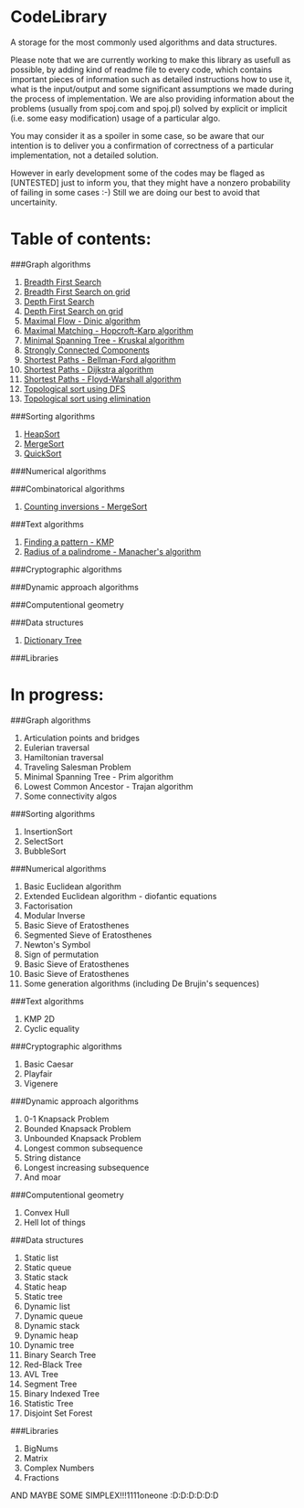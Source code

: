 CodeLibrary
===========

A storage for the most commonly used algorithms and data structures. 

Please note that we are currently working to make this library as usefull as possible, by
adding kind of readme file to every code, which contains important pieces of information
such as detailed instructions how to use it, what is the input/output and some significant assumptions we made
during the process of implementation. We are also providing information about the problems (usually from spoj.com and spoj.pl) 
solved by explicit or implicit (i.e. some easy modification) usage of a particular algo. 

You may consider it as a spoiler in some case, so be aware that our intention is to deliver you a confirmation of correctness of a particular implementation, not a detailed solution.

However in early development some of the codes may be flaged as [UNTESTED] just to inform you, that they might have a nonzero probability of failing in some cases :-) Still we are doing our best to avoid that uncertainity.  

Table of contents:
===========

###Graph algorithms
<ol>
<li><a href=https://github.com/kkapitan/CodeLibrary/tree/master/Graph%20algorithms/Breadth%20First%20Search>Breadth First Search</a></li>

<li><a href=https://github.com/kkapitan/CodeLibrary/tree/master/Graph%20algorithms/Breadth%20First%20Search%20on%20grid>Breadth First Search on grid</a></li>

<li><a href=https://github.com/kkapitan/CodeLibrary/tree/master/Graph%20algorithms/Depth%20First%20Search>Depth First Search</a></li>
<li><a href=https://github.com/kkapitan/CodeLibrary/tree/master/Graph%20algorithms/Depth%20First%20Search%20on%20grid>Depth First Search on grid</a></li>

<li><a href=https://github.com/kkapitan/CodeLibrary/tree/master/Graph%20algorithms/Maximal%20Flow%20-%20Dinic>Maximal Flow - Dinic algorithm</a></li>

<li><a href=https://github.com/kkapitan/CodeLibrary/tree/master/Graph%20algorithms/Maximal%20Matching%20-%20Hopcroft-Karp>Maximal Matching - Hopcroft-Karp algorithm</a></li>

<li><a href=https://github.com/kkapitan/CodeLibrary/tree/master/Graph%20algorithms/Minimal%20Spanning%20Tree%20-%20Kruskal>Minimal Spanning Tree - Kruskal algorithm</a></li>

<li><a href=https://github.com/kkapitan/CodeLibrary/tree/master/Graph%20algorithms/Strongly%20Connected%20Components>Strongly Connected Components</a></li>

<li><a href=https://github.com/kkapitan/CodeLibrary/tree/master/Graph%20algorithms/Shortest%20Paths%20-%20Bellman-Ford>Shortest Paths - Bellman-Ford algorithm</a></li>
<li><a href=https://github.com/kkapitan/CodeLibrary/tree/master/Graph%20algorithms/Shortest%20Paths%20-%20Dijkstra>Shortest Paths - Dijkstra algorithm</a></li>
<li><a href=https://github.com/kkapitan/CodeLibrary/tree/master/Graph%20algorithms/Shortest%20Paths%20-%20Floyd%20Warshall>Shortest Paths - Floyd-Warshall algorithm</a></li>

<li><a href=https://github.com/kkapitan/CodeLibrary/tree/master/Graph%20algorithms/Topological%20Sort%20-%20DFS>Topological sort using DFS</a></li>
<li><a href=https://github.com/kkapitan/CodeLibrary/tree/master/Graph%20algorithms/Topological%20Sort%20-%20Elimination>Topological sort using elimination</a></li>
</ol>

###Sorting algorithms

<ol>
<li><a href="https://github.com/kkapitan/CodeLibrary/tree/master/Sorting%20algorithms/HeapSort">HeapSort</a></li>
<li><a href="https://github.com/kkapitan/CodeLibrary/tree/master/Sorting%20algorithms/MergeSort">MergeSort</a></li>
<li><a href="https://github.com/kkapitan/CodeLibrary/tree/master/Sorting%20algorithms/QuickSort">QuickSort</a></li>
</ol>

###Numerical algorithms

###Combinatorical algorithms

<ol>
<li><a href="https://github.com/kkapitan/CodeLibrary/tree/master/Combinatorical%20algorithms">Counting inversions - MergeSort</a></li>
</ol>

###Text algorithms

<ol>
<li><a href="https://github.com/kkapitan/CodeLibrary/tree/master/Text%20algorithms/Finding%20a%20pattern%20-%20KMP">Finding a pattern - KMP</a></li>
<li><a href="https://github.com/kkapitan/CodeLibrary/tree/master/Text%20algorithms/Radius%20of%20a%20palindrome%20-%20Manacher">Radius of a palindrome - Manacher's algorithm</a></li>
</ol>

###Cryptographic algorithms

###Dynamic approach algorithms

###Computentional geometry 

###Data structures
<ol>
<li><a href="https://github.com/kkapitan/CodeLibrary/tree/master/Data%20structures/Dictionary%20tree">Dictionary Tree</a></li>
</ol>
###Libraries

In progress:
===========

###Graph algorithms
<ol>
<li>Articulation points and bridges</li>
<li>Eulerian traversal</li>
<li>Hamiltonian traversal</li>
<li>Traveling Salesman Problem</li>
<li>Minimal Spanning Tree - Prim algorithm</li>
<li>Lowest Common Ancestor - Trajan algorithm</li>
<li>Some connectivity algos</li>
</ol>

###Sorting algorithms

<ol>
<li>InsertionSort</li>
<li>SelectSort</li>
<li>BubbleSort</li>
</ol>

###Numerical algorithms

<ol>
<li>Basic Euclidean algorithm</li>
<li>Extended Euclidean algorithm - diofantic equations</li>
<li>Factorisation</li>
<li>Modular Inverse</li>
<li>Basic Sieve of Eratosthenes</li>
<li>Segmented Sieve of Eratosthenes</li>
<li>Newton's Symbol</li>
<li>Sign of permutation</li>
<li>Basic Sieve of Eratosthenes</li>
<li>Basic Sieve of Eratosthenes</li>
<li>Some generation algorithms (including De Brujin's sequences)</li>

</ol>

###Text algorithms

<ol>
<li>KMP 2D</li>
<li>Cyclic equality</li>
</ol>

###Cryptographic algorithms

<ol>
<li>Basic Caesar</li>
<li>Playfair</li>
<li>Vigenere</li>
</ol>

###Dynamic approach algorithms

<ol>

<li>0-1 Knapsack Problem</li>
<li>Bounded Knapsack Problem</li>
<li>Unbounded Knapsack Problem</li>

<li>Longest common subsequence</li>
<li>String distance</li>
<li>Longest increasing subsequence</li>

<li>And moar</li>


</ol>

###Computentional geometry 

<ol>
<li>Convex Hull</li>
<li>Hell lot of things</li>
</ol>

###Data structures

<ol>

<li>Static list</li>
<li>Static queue</li>
<li>Static stack</li>
<li>Static heap</li>
<li>Static tree</li>

<li>Dynamic list</li>
<li>Dynamic queue</li>
<li>Dynamic stack</li>
<li>Dynamic heap</li>
<li>Dynamic tree</li>

<li>Binary Search Tree</li>
<li>Red-Black Tree</li>
<li>AVL Tree</li>

<li>Segment Tree</li>
<li>Binary Indexed Tree</li>
<li>Statistic Tree</li>

<li>Disjoint Set Forest</li>
</ol>

###Libraries

<ol>

<li>BigNums</li>
<li>Matrix</li>
<li>Complex Numbers</li>
<li>Fractions</li>

</ol>

AND MAYBE SOME SIMPLEX!!!1111oneone :D:D:D:D:D:D
